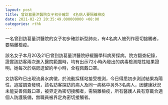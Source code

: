 ```yaml
---
layout: post
title: 曾訪葛量洪醫院女子初步確診　4名病人要隔離檢疫
date: 2021-02-23 20:35:49.000000000 +08:00
categories: rthk
---
```


一名曾到訪葛量洪醫院的女子初步確診新型肺炎，有4名病人被列作密切接觸者，要隔離檢疫。

該名女子本月20及21日曾到訪葛量洪醫院紓緩醫學科病房探病。院方翻查紀錄，證實該訪客兩次進入醫院範圍時，均有出示72小時內發出的病毒檢測陰性結果證明，她每次於病房逗留約半小時，全程佩戴口罩。

女訪客昨日出現流鼻水病徵，於流動採樣站接受檢測，今日得悉初步測試結果為陽性，追蹤調查發現，該名訪客探訪的病人及同一病格中另外3名病人，因健康狀況未能妥善佩戴口罩，被界定為密切接觸者，需隔離檢疫，所有醫護人員有穿戴合適個人防護裝備，無職員被界定為密切接觸者。
